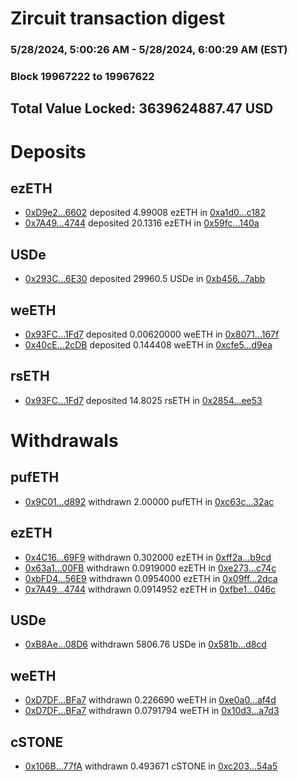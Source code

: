 # Zircuit transaction digest
### 5/28/2024, 5:00:26 AM - 5/28/2024, 6:00:29 AM (EST)
### Block 19967222 to 19967622

## Total Value Locked: 3639624887.47 USD

# Deposits
## ezETH
- [0xD9e2...6602](https://etherscan.io/address/0xD9e278B72ADa02CbE6a4ef608A06EF77bC0A6602) deposited 4.99008 ezETH in [0xa1d0...c182](https://etherscan.io/tx/0xD9e278B72ADa02CbE6a4ef608A06EF77bC0A6602)
- [0x7A49...4744](https://etherscan.io/address/0x7A493Be5c2ce014cD049Bf178a1ac0Db1B434744) deposited 20.1316 ezETH in [0x59fc...140a](https://etherscan.io/tx/0x7A493Be5c2ce014cD049Bf178a1ac0Db1B434744)
## USDe
- [0x293C...6E30](https://etherscan.io/address/0x293C6937D8D82e05B01335F7B33FBA0c8e256E30) deposited 29960.5 USDe in [0xb456...7abb](https://etherscan.io/tx/0x293C6937D8D82e05B01335F7B33FBA0c8e256E30)
## weETH
- [0x93FC...1Fd7](https://etherscan.io/address/0x93FC1F35f53a9553534979233caF273214C51Fd7) deposited 0.00620000 weETH in [0x8071...167f](https://etherscan.io/tx/0x93FC1F35f53a9553534979233caF273214C51Fd7)
- [0x40cE...2cDB](https://etherscan.io/address/0x40cE70499d8b3da470dFe03A44A5d00FDb292cDB) deposited 0.144408 weETH in [0xcfe5...d9ea](https://etherscan.io/tx/0x40cE70499d8b3da470dFe03A44A5d00FDb292cDB)
## rsETH
- [0x93FC...1Fd7](https://etherscan.io/address/0x93FC1F35f53a9553534979233caF273214C51Fd7) deposited 14.8025 rsETH in [0x2854...ee53](https://etherscan.io/tx/0x93FC1F35f53a9553534979233caF273214C51Fd7)
# Withdrawals
## pufETH
- [0x9C01...d892](https://etherscan.io/address/0x9C01b839c6091E519FD4749efA8B81E190c6d892) withdrawn 2.00000 pufETH in [0xc63c...32ac](https://etherscan.io/tx/0x9C01b839c6091E519FD4749efA8B81E190c6d892)
## ezETH
- [0x4C16...69F9](https://etherscan.io/address/0x4C16daff33294024DD69eF7DE546549133a469F9) withdrawn 0.302000 ezETH in [0xff2a...b9cd](https://etherscan.io/tx/0x4C16daff33294024DD69eF7DE546549133a469F9)
- [0x63a1...00FB](https://etherscan.io/address/0x63a186EE180FbA41E36fe8a3fd705E3365CD00FB) withdrawn 0.0919000 ezETH in [0xe273...c74c](https://etherscan.io/tx/0x63a186EE180FbA41E36fe8a3fd705E3365CD00FB)
- [0xbFD4...56E9](https://etherscan.io/address/0xbFD4be9272caF6Ce0FE07362317Ecb02d27356E9) withdrawn 0.0954000 ezETH in [0x09ff...2dca](https://etherscan.io/tx/0xbFD4be9272caF6Ce0FE07362317Ecb02d27356E9)
- [0x7A49...4744](https://etherscan.io/address/0x7A493Be5c2ce014cD049Bf178a1ac0Db1B434744) withdrawn 0.0914952 ezETH in [0xfbe1...046c](https://etherscan.io/tx/0x7A493Be5c2ce014cD049Bf178a1ac0Db1B434744)
## USDe
- [0xB8Ae...08D6](https://etherscan.io/address/0xB8Ae3363Ce4Da7f2C96F8d390D95A51C593B08D6) withdrawn 5806.76 USDe in [0x581b...d8cd](https://etherscan.io/tx/0xB8Ae3363Ce4Da7f2C96F8d390D95A51C593B08D6)
## weETH
- [0xD7DF...BFa7](https://etherscan.io/address/0xD7DF7E085214743530afF339aFC420c7c720BFa7) withdrawn 0.226690 weETH in [0xe0a0...af4d](https://etherscan.io/tx/0xD7DF7E085214743530afF339aFC420c7c720BFa7)
- [0xD7DF...BFa7](https://etherscan.io/address/0xD7DF7E085214743530afF339aFC420c7c720BFa7) withdrawn 0.0791794 weETH in [0x10d3...a7d3](https://etherscan.io/tx/0xD7DF7E085214743530afF339aFC420c7c720BFa7)
## cSTONE
- [0x106B...77fA](https://etherscan.io/address/0x106B87d93234b55689afc379b85D6333E12877fA) withdrawn 0.493671 cSTONE in [0xc203...54a5](https://etherscan.io/tx/0x106B87d93234b55689afc379b85D6333E12877fA)
